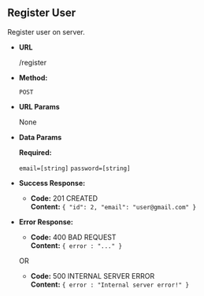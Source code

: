 **Register User**
----
  Register user on server.

* **URL**

  /register

* **Method:**
  
  `POST`
  
*  **URL Params**
   
   None

* **Data Params**

   **Required:**

   `email=[string]`
   `password=[string]`

* **Success Response:**

  * **Code:** 201 CREATED <br />
    **Content:**
    `{
      "id": 2,
      "email": "user@gmail.com"
    }`
 
* **Error Response:**

  * **Code:** 400 BAD REQUEST <br />
    **Content:** `{ error : "..." }`

  OR

  * **Code:** 500 INTERNAL SERVER ERROR <br />
    **Content:** `{ error : "Internal server error!" }`